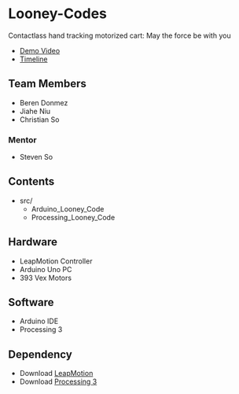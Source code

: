 # Looney-Codes
Contactlass hand tracking motorized cart: May the force be with you
- [Demo Video](https://drive.google.com/file/d/1KN_9ofICUXL42smD-FLyvRaEv8-JSHKU/view)
- [Timeline](https://docs.google.com/spreadsheets/d/1zjltLZRq7k2SDtg1kTdfaO2rv2rXiqlv2vjbMqw8aOY/edit?usp=sharing)

## Team Members
- Beren Donmez
- Jiahe Niu
- Christian So

### Mentor
- Steven So

## Contents
- src/
  - Arduino_Looney_Code
  - Processing_Looney_Code

## Hardware
- LeapMotion Controller
- Arduino Uno PC
- 393 Vex Motors

## Software 
- Arduino IDE
- Processing 3

## Dependency
- Download [LeapMotion](https://developer.leapmotion.com/releases/leap-motion-orion-410-99fe5-crpgl)
- Download [Processing 3](https://processing.org/download)
